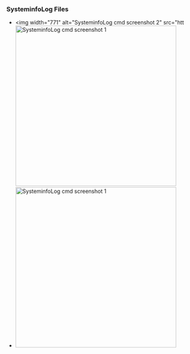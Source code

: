 ### SysteminfoLog Files
* <img width="771" alt="SysteminfoLog cmd screenshot 2" src="htt<img width="419" alt="SysteminfoLog cmd screenshot 1" src="https://github.com/user-attachments/assets/f43a2086-112d-43df-aaf4-304f594eb7de" />
* <img width="419" alt="SysteminfoLog cmd screenshot 1" src="https://github.com/user-attachments/assets/bf2169a5-f904-4dab-be21-0e2462b0f854" />

